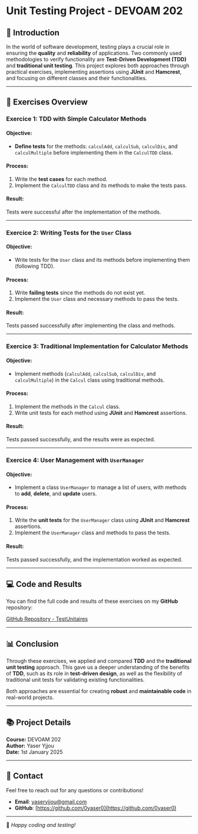 # Unit Testing Project - DEVOAM 202

## 🎯 Introduction

In the world of software development, testing plays a crucial role in ensuring the **quality** and **reliability** of applications. Two commonly used methodologies to verify functionality are **Test-Driven Development (TDD)** and **traditional unit testing**. This project explores both approaches through practical exercises, implementing assertions using **JUnit** and **Hamcrest**, and focusing on different classes and their functionalities.

---

## 📝 Exercises Overview

### Exercice 1: TDD with Simple Calculator Methods

#### Objective:
- **Define tests** for the methods: `calculAdd`, `calculSub`, `calculDiv`, and `calculMultiple` before implementing them in the `CalculTDD` class.

#### Process:
1. Write the **test cases** for each method.
2. Implement the `CalculTDD` class and its methods to make the tests pass.

#### Result:
Tests were successful after the implementation of the methods.

---

### Exercice 2: Writing Tests for the `User` Class

#### Objective:
- Write tests for the `User` class and its methods before implementing them (following TDD).

#### Process:
1. Write **failing tests** since the methods do not exist yet.
2. Implement the `User` class and necessary methods to pass the tests.

#### Result:
Tests passed successfully after implementing the class and methods.

---

### Exercice 3: Traditional Implementation for Calculator Methods

#### Objective:
- Implement methods (`calculAdd`, `calculSub`, `calculDiv`, and `calculMultiple`) in the `Calcul` class using traditional methods.

#### Process:
1. Implement the methods in the `Calcul` class.
2. Write unit tests for each method using **JUnit** and **Hamcrest** assertions.

#### Result:
Tests passed successfully, and the results were as expected.

---

### Exercice 4: User Management with `UserManager`

#### Objective:
- Implement a class `UserManager` to manage a list of users, with methods to **add**, **delete**, and **update** users.

#### Process:
1. Write the **unit tests** for the `UserManager` class using **JUnit** and **Hamcrest** assertions.
2. Implement the `UserManager` class and methods to pass the tests.

#### Result:
Tests passed successfully, and the implementation worked as expected.

---

## 💻 Code and Results

You can find the full code and results of these exercises on my **GitHub** repository:

[GitHub Repository - TestUnitaires](https://github.com/0yaser0/TestUnitaires)

---

## 📊 Conclusion

Through these exercises, we applied and compared **TDD** and the **traditional unit testing** approach. This gave us a deeper understanding of the benefits of **TDD**, such as its role in **test-driven design**, as well as the flexibility of traditional unit tests for validating existing functionalities.

Both approaches are essential for creating **robust** and **maintainable code** in real-world projects.

---

## 📚 Project Details

**Course:** DEVOAM 202  
**Author:** Yaser Yjjou  
**Date:** 1st January 2025

---

## 🚀 Contact

Feel free to reach out for any questions or contributions!

- **Email**: [yaseryjjou@gmail.com](mailto:yaseryjjou@gmail.com)
- **GitHub**: [https://github.com/0yaser0](https://github.com/0yaser0)

---

📝 _Happy coding and testing!_
